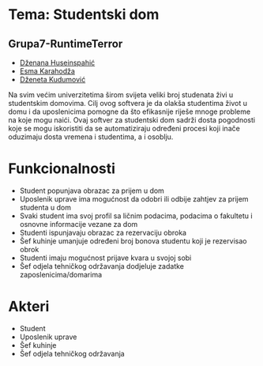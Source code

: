# Tema: Studentski dom
## Grupa7-RuntimeTerror

* [Dženana Huseinspahić](https://github.com/dzhuseinspahic)
* [Esma Karahodža](https://github.com/ekarahodza1)
* [Dženeta Kudumović](https://github.com/dkudumovic1)

Na svim većim univerzitetima širom svijeta veliki broj studenata živi u studentskim domovima. Cilj ovog softvera je da olakša studentima život u domu i da uposlenicima pomogne da što efikasnije riješe mnoge probleme na koje mogu naići. Ovaj softver za studentski dom sadrži dosta pogodnosti koje se mogu iskoristiti da se automatiziraju određeni procesi koji inače oduzimaju dosta vremena i studentima, a i osoblju.

# Funkcionalnosti
* Student popunjava obrazac za prijem u dom 
* Uposlenik uprave ima mogućnost da odobri ili odbije zahtjev za prijem studenta u dom
* Svaki student ima svoj profil sa ličnim podacima, podacima o fakultetu i osnovne informacije vezane za dom
* Studenti ispunjavaju obrazac za rezervaciju obroka
* Šef kuhinje umanjuje određeni broj bonova studentu koji je rezervisao obrok
* Studenti imaju mogućnost prijave kvara u svojoj sobi
* Šef odjela tehničkog održavanja dodjeluje zadatke zaposlenicima/domarima

# Akteri
* Student
* Uposlenik uprave
* Šef kuhinje
* Šef odjela tehničkog održavanja
